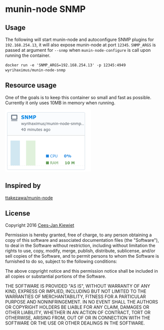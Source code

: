 munin-node SNMP
===============

## Usage ##

The following will start munin-node and autoconfigure SNMP plugins for `192.168.254.13`, it will also expose munin-node at port `12345`. `SNMP_ARGS` is passed at argument for `--snmp` when `munin-node-configure` is call upon running the container.

```
docker run -e 'SNMP_ARGS=192.168.254.13' -p 12345:4949 wyrihaximus/munin-node-snmp 
```

## Resource usage ##

One of the goals is to keep this container so small and fast as possible. Currently it only uses 10MB in memory when running.

![Resource Usage](resources.png)

## Inspired by ##

[ttakezawa/munin-node](https://github.com/ttakezawa/docker-munin-node)

## License ##

Copyright 2016 [Cees-Jan Kiewiet](http://wyrihaximus.net/)

Permission is hereby granted, free of charge, to any person
obtaining a copy of this software and associated documentation
files (the "Software"), to deal in the Software without
restriction, including without limitation the rights to use,
copy, modify, merge, publish, distribute, sublicense, and/or sell
copies of the Software, and to permit persons to whom the
Software is furnished to do so, subject to the following
conditions:

The above copyright notice and this permission notice shall be
included in all copies or substantial portions of the Software.

THE SOFTWARE IS PROVIDED "AS IS", WITHOUT WARRANTY OF ANY KIND,
EXPRESS OR IMPLIED, INCLUDING BUT NOT LIMITED TO THE WARRANTIES
OF MERCHANTABILITY, FITNESS FOR A PARTICULAR PURPOSE AND
NONINFRINGEMENT. IN NO EVENT SHALL THE AUTHORS OR COPYRIGHT
HOLDERS BE LIABLE FOR ANY CLAIM, DAMAGES OR OTHER LIABILITY,
WHETHER IN AN ACTION OF CONTRACT, TORT OR OTHERWISE, ARISING
FROM, OUT OF OR IN CONNECTION WITH THE SOFTWARE OR THE USE OR
OTHER DEALINGS IN THE SOFTWARE.

